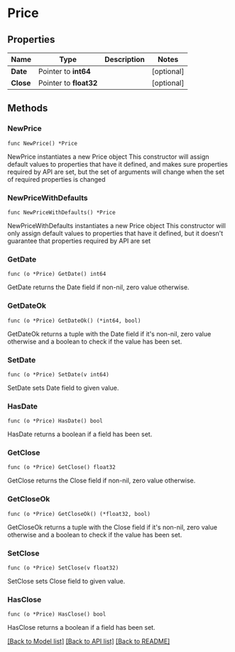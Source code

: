 # Price

## Properties

Name | Type | Description | Notes
------------ | ------------- | ------------- | -------------
**Date** | Pointer to **int64** |  | [optional] 
**Close** | Pointer to **float32** |  | [optional] 

## Methods

### NewPrice

`func NewPrice() *Price`

NewPrice instantiates a new Price object
This constructor will assign default values to properties that have it defined,
and makes sure properties required by API are set, but the set of arguments
will change when the set of required properties is changed

### NewPriceWithDefaults

`func NewPriceWithDefaults() *Price`

NewPriceWithDefaults instantiates a new Price object
This constructor will only assign default values to properties that have it defined,
but it doesn't guarantee that properties required by API are set

### GetDate

`func (o *Price) GetDate() int64`

GetDate returns the Date field if non-nil, zero value otherwise.

### GetDateOk

`func (o *Price) GetDateOk() (*int64, bool)`

GetDateOk returns a tuple with the Date field if it's non-nil, zero value otherwise
and a boolean to check if the value has been set.

### SetDate

`func (o *Price) SetDate(v int64)`

SetDate sets Date field to given value.

### HasDate

`func (o *Price) HasDate() bool`

HasDate returns a boolean if a field has been set.

### GetClose

`func (o *Price) GetClose() float32`

GetClose returns the Close field if non-nil, zero value otherwise.

### GetCloseOk

`func (o *Price) GetCloseOk() (*float32, bool)`

GetCloseOk returns a tuple with the Close field if it's non-nil, zero value otherwise
and a boolean to check if the value has been set.

### SetClose

`func (o *Price) SetClose(v float32)`

SetClose sets Close field to given value.

### HasClose

`func (o *Price) HasClose() bool`

HasClose returns a boolean if a field has been set.


[[Back to Model list]](../README.md#documentation-for-models) [[Back to API list]](../README.md#documentation-for-api-endpoints) [[Back to README]](../README.md)



